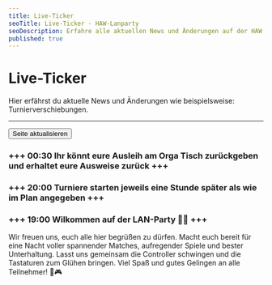 ```yaml
---
title: Live-Ticker
seoTitle: Live-Ticker - HAW-Lanparty
seoDescription: Erfahre alle aktuellen News und Änderungen auf der HAW LAN-Party.
published: true
---
```


# Live-Ticker

Hier erfährst du aktuelle News und Änderungen wie beispielsweise: Turnierverschiebungen.

---

<button onClick="window.location.reload(true);">Seite aktualisieren</button>

### +++ 00:30 Ihr könnt eure Ausleih am Orga Tisch zurückgeben und erhaltet eure Ausweise zurück +++

### +++ 20:00 Turniere starten jeweils eine Stunde später als wie im Plan angegeben +++

### +++ 19:00 Wilkommen auf der LAN-Party 🥳🎉 +++

Wir freuen uns, euch alle hier begrüßen zu dürfen. Macht euch bereit für eine Nacht voller spannender Matches, aufregender Spiele und bester Unterhaltung. Lasst uns gemeinsam die Controller schwingen und die Tastaturen zum Glühen bringen. Viel Spaß und gutes Gelingen an alle Teilnehmer! 🚀🎮
